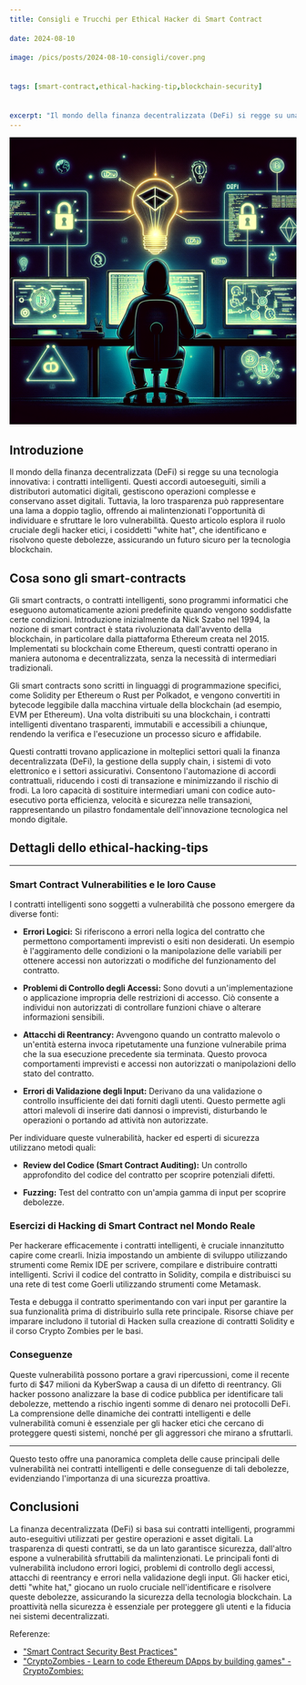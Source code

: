 ```yaml
---
title: Consigli e Trucchi per Ethical Hacker di Smart Contract

date: 2024-08-10

image: /pics/posts/2024-08-10-consigli/cover.png


tags: [smart-contract,ethical-hacking-tip,blockchain-security]


excerpt: "Il mondo della finanza decentralizzata (DeFi) si regge su una tecnologia innovativa: i contratti intelligenti. Questi accordi autoeseguiti, simili a distributori automatici digitali, gestiscono operazioni complesse e conservano asset digitali."
---
```



![cover image](/pics/posts/2024-08-10-consigli/cover.png)

## Introduzione

Il mondo della finanza decentralizzata (DeFi) si regge su una tecnologia innovativa: i contratti intelligenti. Questi accordi autoeseguiti, simili a distributori automatici digitali, gestiscono operazioni complesse e conservano asset digitali. Tuttavia, la loro trasparenza può rappresentare una lama a doppio taglio, offrendo ai malintenzionati l'opportunità di individuare e sfruttare le loro vulnerabilità. Questo articolo esplora il ruolo cruciale degli hacker etici, i cosiddetti "white hat", che identificano e risolvono queste debolezze, assicurando un futuro sicuro per la tecnologia blockchain.

## Cosa sono gli smart-contracts

Gli smart contracts, o contratti intelligenti, sono programmi informatici che eseguono automaticamente azioni predefinite quando vengono soddisfatte certe condizioni. Introduzione inizialmente da Nick Szabo nel 1994, la nozione di smart contract è stata rivoluzionata dall'avvento della blockchain, in particolare dalla piattaforma Ethereum creata nel 2015. Implementati su blockchain come Ethereum, questi contratti operano in maniera autonoma e decentralizzata, senza la necessità di intermediari tradizionali.

Gli smart contracts sono scritti in linguaggi di programmazione specifici, come Solidity per Ethereum o Rust per Polkadot, e vengono convertiti in bytecode leggibile dalla macchina virtuale della blockchain (ad esempio, EVM per Ethereum). Una volta distribuiti su una blockchain, i contratti intelligenti diventano trasparenti, immutabili e accessibili a chiunque, rendendo la verifica e l'esecuzione un processo sicuro e affidabile.

Questi contratti trovano applicazione in molteplici settori quali la finanza decentralizzata (DeFi), la gestione della supply chain, i sistemi di voto elettronico e i settori assicurativi. Consentono l'automazione di accordi contrattuali, riducendo i costi di transazione e minimizzando il rischio di frodi. La loro capacità di sostituire intermediari umani con codice auto-esecutivo porta efficienza, velocità e sicurezza nelle transazioni, rappresentando un pilastro fondamentale dell'innovazione tecnologica nel mondo digitale.

## Dettagli dello ethical-hacking-tips

---

### Smart Contract Vulnerabilities e le loro Cause

I contratti intelligenti sono soggetti a vulnerabilità che possono emergere da diverse fonti:

- **Errori Logici:**
  Si riferiscono a errori nella logica del contratto che permettono comportamenti imprevisti o esiti non desiderati. Un esempio è l'aggiramento delle condizioni o la manipolazione delle variabili per ottenere accessi non autorizzati o modifiche del funzionamento del contratto.
  
- **Problemi di Controllo degli Accessi:**
  Sono dovuti a un'implementazione o applicazione impropria delle restrizioni di accesso. Ciò consente a individui non autorizzati di controllare funzioni chiave o alterare informazioni sensibili.

- **Attacchi di Reentrancy:**
  Avvengono quando un contratto malevolo o un'entità esterna invoca ripetutamente una funzione vulnerabile prima che la sua esecuzione precedente sia terminata. Questo provoca comportamenti imprevisti e accessi non autorizzati o manipolazioni dello stato del contratto.

- **Errori di Validazione degli Input:**
  Derivano da una validazione o controllo insufficiente dei dati forniti dagli utenti. Questo permette agli attori malevoli di inserire dati dannosi o imprevisti, disturbando le operazioni o portando ad attività non autorizzate.

Per individuare queste vulnerabilità, hacker ed esperti di sicurezza utilizzano metodi quali:
- **Review del Codice (Smart Contract Auditing):**
  Un controllo approfondito del codice del contratto per scoprire potenziali difetti.
  
- **Fuzzing:**
  Test del contratto con un'ampia gamma di input per scoprire debolezze.

### Esercizi di Hacking di Smart Contract nel Mondo Reale

Per hackerare efficacemente i contratti intelligenti, è cruciale innanzitutto capire come crearli. Inizia impostando un ambiente di sviluppo utilizzando strumenti come Remix IDE per scrivere, compilare e distribuire contratti intelligenti. Scrivi il codice del contratto in Solidity, compila e distribuisci su una rete di test come Goerli utilizzando strumenti come Metamask.

Testa e debugga il contratto sperimentando con vari input per garantire la sua funzionalità prima di distribuirlo sulla rete principale. Risorse chiave per imparare includono il tutorial di Hacken sulla creazione di contratti Solidity e il corso Crypto Zombies per le basi.

### Conseguenze

Queste vulnerabilità possono portare a gravi ripercussioni, come il recente furto di $47 milioni da KyberSwap a causa di un difetto di reentrancy. Gli hacker possono analizzare la base di codice pubblica per identificare tali debolezze, mettendo a rischio ingenti somme di denaro nei protocolli DeFi. La comprensione delle dinamiche dei contratti intelligenti e delle vulnerabilità comuni è essenziale per gli hacker etici che cercano di proteggere questi sistemi, nonché per gli aggressori che mirano a sfruttarli.

---

Questo testo offre una panoramica completa delle cause principali delle vulnerabilità nei contratti intelligenti e delle conseguenze di tali debolezze, evidenziando l'importanza di una sicurezza proattiva.

## Conclusioni

La finanza decentralizzata (DeFi) si basa sui contratti intelligenti, programmi auto-eseguitivi utilizzati per gestire operazioni e asset digitali. La trasparenza di questi contratti, se da un lato garantisce sicurezza, dall'altro espone a vulnerabilità sfruttabili da malintenzionati. Le principali fonti di vulnerabilità includono errori logici, problemi di controllo degli accessi, attacchi di reentrancy e errori nella validazione degli input. Gli hacker etici, detti "white hat," giocano un ruolo cruciale nell'identificare e risolvere queste debolezze, assicurando la sicurezza della tecnologia blockchain. La proattività nella sicurezza è essenziale per proteggere gli utenti e la fiducia nei sistemi decentralizzati. 

Referenze: 
- ["Smart Contract Security Best Practices"]( https://consensys.github.io/smart-contract-best-practices/)
- ["CryptoZombies - Learn to code Ethereum DApps by building games" - CryptoZombies:](https://cryptozombies.io/)